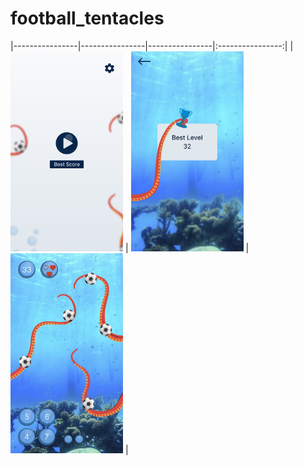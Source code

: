 # football_tentacles
|----------------|----------------|----------------|:----------------:|
| <img src = "assets/readme/home.png" width="180" height="320" /> | <img src = "assets/readme/score.png" width="180" height="320" /> | <img src = "assets/readme/game.png" width="180" height="320" /> |


[comment]: <> (A new Flutter project.)

[comment]: <> (## Getting Started)

[comment]: <> (This project is a starting point for a Flutter application.)

[comment]: <> (A few resources to get you started if this is your first Flutter project:)

[comment]: <> (- [Lab: Write your first Flutter app]&#40;https://docs.flutter.dev/get-started/codelab&#41;)

[comment]: <> (- [Cookbook: Useful Flutter samples]&#40;https://docs.flutter.dev/cookbook&#41;)

[comment]: <> (For help getting started with Flutter development, view the)

[comment]: <> ([online documentation]&#40;https://docs.flutter.dev/&#41;, which offers tutorials,)

[comment]: <> (samples, guidance on mobile development, and a full API reference.)
